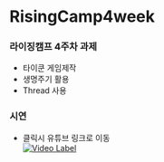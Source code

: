 # RisingCamp4week 
### 라이징캠프 4주차 과제 </br>
* 타이쿤 게임제작
* 생명주기 활용
* Thread 사용

### 시연
* 클릭시 유튜브 링크로 이동 </br>
[![Video Label](https://user-images.githubusercontent.com/108243290/219849360-e988400d-b573-49a1-a96d-8f9679b9874a.png)](https://www.youtube.com/watch?v=VrzmVG0XtmQ)
</br>


